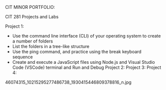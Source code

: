 
CIT MINOR PORTFOLIO:

CIT 281 Projects and Labs

Project 1: 
  - Use the command line interface (CLI) of your operating system to create a number of folders
  - List the folders in a tree-like structure
  - Use the ping command, and practice using the break keyboard sequence
  - Create and execute a JavaScript files using Node.js and Visual Studio Code (VSCode) terminal and Run and Debug
Project 2:
Project 3:
Project 4:




46074315_10215295277486738_1930415446809378816_n.jpg
